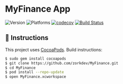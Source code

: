 # MyFinance App

![Version](https://img.shields.io/badge/version-1.0-blue.svg)
![Platforms](https://img.shields.io/badge/platforms-iOS%20%7C%20watchOS%20%7C%20tvOS%20%7C%20macOS-blue.svg)
[![codecov](https://codecov.io/gh/zorkdev/MyFinance/branch/master/graph/badge.svg)](https://codecov.io/gh/zorkdev/MyFinance)
[![Build Status](https://www.bitrise.io/app/d0e2f3c29e3ae17b/status.svg?token=q45LfvzgE2YtbE-cwiG-JQ&branch=master)](https://www.bitrise.io/app/d0e2f3c29e3ae17b)

## 🚀 Instructions

This project uses [CocoaPods](http://cocoapods.org/). Build instructions:

``` bash
$ sudo gem install cocoapods
$ git clone https://github.com/zorkdev/MyFinance.git
$ cd MyFinance
$ pod install --repo-update
$ open MyFinance.xcworkspace
```
